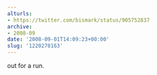 ```yaml
---
alturls:
- https://twitter.com/bismark/status/905752837
archive:
- 2008-09
date: '2008-09-01T14:09:23+00:00'
slug: '1220278163'
---
```


out for a run.

